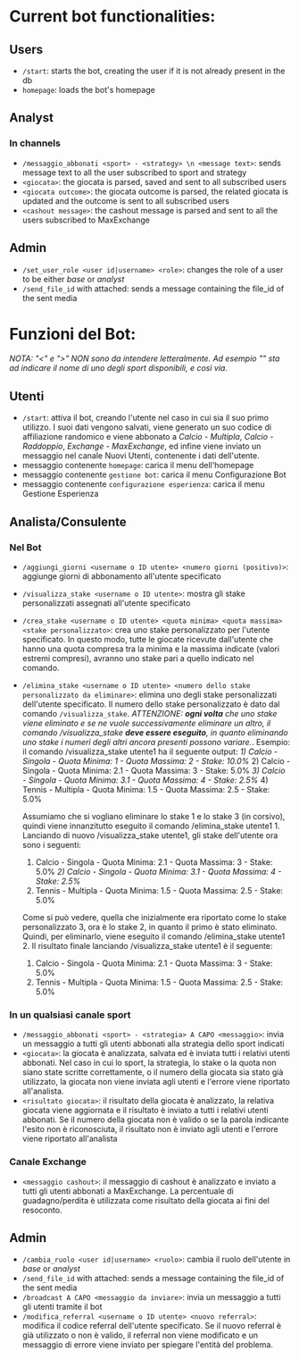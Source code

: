 # Current bot functionalities:

## Users
- `/start`: starts the bot, creating the user if it is not already present in the db
- `homepage`: loads the bot's homepage

## Analyst
### In channels
- `/messaggio_abbonati <sport> - <strategy> \n <message text>`: sends message text to all the user subscribed to sport and strategy 
- `<giocata>`: the giocata is parsed, saved and sent to all subscribed users
- `<giocata outcome>`: the giocata outcome is parsed, the related giocata is updated and the outcome is sent to all subscribed users
- `<cashout message>`: the cashout message is parsed and sent to all the users subscribed to MaxExchange

## Admin
- `/set_user_role <user id|username> <role>`: changes the role of a user to be either _base_ or _analyst_
- `/send_file_id` with <media> attached: sends a message containing the file_id of the sent media


# Funzioni del Bot:
*NOTA: "<" e ">" NON sono da intendere letteralmente. Ad esempio "<sport>" sta ad indicare il nome di uno degli sport disponibili, e così via.*
## Utenti
- `/start`: attiva il bot, creando l'utente nel caso in cui sia il suo primo utilizzo. I suoi dati vengono salvati, viene generato un suo codice
    di affiliazione randomico e viene abbonato a _Calcio - Multipla_, _Calcio - Raddoppio_, _Exchange - MaxExchange_, ed infine viene inviato un messaggio 
    nel canale Nuovi Utenti, contenente i dati dell'utente.
- messaggio contenente `homepage`: carica il menu dell'homepage
- messaggio contenente `gestione bot`: carica il menu Configurazione Bot
- messaggio contenente `configurazione esperienza`: carica il menu Gestione Esperienza

## Analista/Consulente
### Nel Bot
- `/aggiungi_giorni <username o ID utente> <numero giorni (positivo)>`: aggiunge giorni di abbonamento all'utente specificato
- `/visualizza_stake <username o ID utente>`: mostra gli stake personalizzati assegnati all'utente specificato
- `/crea_stake <username o ID utente> <quota minima> <quota massima> <stake personalizzato>`: crea uno stake personalizzato per l'utente specificato. In questo modo, tutte le giocate ricevute dall'utente che hanno una quota compresa tra la minima e la massima indicate (valori estremi compresi), avranno uno stake pari a quello indicato nel comando.
- `/elimina_stake <username o ID utente> <numero dello stake personalizzato da eliminare>`: elimina uno degli stake personalizzati dell'utente specificato. Il numero dello stake personalizzato è dato dal comando `/visualizza_stake`. *ATTENZIONE: __ogni volta__ che uno stake viene eliminato e se ne vuole successivamente eliminare un altro, il comando /visualizza_stake __deve essere eseguito__, in quanto eliminando uno stake i numeri degli altri ancora presenti possono variare.*.
    Esempio: il comando /visualizza_stake utente1 ha il seguente output:
    *1) Calcio - Singola - Quota Minima: 1 - Quota Massima: 2 - Stake: 10.0%*
    2) Calcio - Singola - Quota Minima: 2.1 - Quota Massima: 3 - Stake: 5.0%
    *3) Calcio - Singola - Quota Minima: 3.1 - Quota Massima: 4 - Stake: 2.5%*
    4) Tennis - Multipla - Quota Minima: 1.5 - Quota Massima: 2.5 - Stake: 5.0%

    Assumiamo che si vogliano eliminare lo stake 1 e lo stake 3 (in corsivo), quindi viene innanzitutto eseguito il comando /elimina_stake utente1 1.
    Lanciando di nuovo /visualizza_stake utente1, gli stake dell'utente ora sono i seguenti:
    1) Calcio - Singola - Quota Minima: 2.1 - Quota Massima: 3 - Stake: 5.0%
    *2) Calcio - Singola - Quota Minima: 3.1 - Quota Massima: 4 - Stake: 2.5%*
    3) Tennis - Multipla - Quota Minima: 1.5 - Quota Massima: 2.5 - Stake: 5.0%

    Come si può vedere, quella che inizialmente era riportato come lo stake personalizzato 3, ora è lo stake 2, in quanto il primo è stato eliminato.
    Quindi, per eliminarlo, viene eseguito il comando /elimina_stake utente1 2. Il risultato finale lanciando /visualizza_stake utente1 è il seguente:
    1) Calcio - Singola - Quota Minima: 2.1 - Quota Massima: 3 - Stake: 5.0%
    2) Tennis - Multipla - Quota Minima: 1.5 - Quota Massima: 2.5 - Stake: 5.0%



### In un qualsiasi canale sport
- `/messaggio_abbonati <sport> - <strategia> A CAPO <messaggio>`: invia un messaggio a tutti gli utenti abbonati alla strategia dello sport indicati
- `<giocata>`: la giocata è analizzata, salvata ed è inviata tutti i relativi utenti abbonati. Nel caso in cui lo sport, la strategia, lo stake o la quota 
    non siano state scritte correttamente, o il numero della giocata sia stato già utilizzato, la giocata non viene inviata agli utenti e l'errore viene riportato all'analista. 
- `<risultato giocata>`: il risultato della giocata è analizzato, la relativa giocata viene aggiornata e il risultato è inviato a tutti i relativi utenti abbonati.
    Se il numero della giocata non è valido o se la parola indicante l'esito non è riconosciuta, il risultato non è inviato agli utenti e l'errore viene riportato all'analista

### Canale Exchange
- `<messaggio cashout>`: il messaggio di cashout è analizzato e inviato a tutti gli utenti abbonati a MaxExchange. La percentuale di guadagno/perdita è utilizzata come risultato della giocata ai fini del resoconto.


## Admin
- `/cambia_ruolo <user id|username> <ruolo>`: cambia il ruolo dell'utente in _base_ or _analyst_
- `/send_file_id` with <media> attached: sends a message containing the file_id of the sent media
- `/broadcast A CAPO <messaggio da inviare>`: invia un messaggio a tutti gli utenti tramite il bot
- `/modifica_referral <username o ID utente> <nuovo referral>`: modifica il codice referral dell'utente specificato. Se il nuovo referral è già utilizzato o non è valido, il referral non viene modificato e un messaggio di errore viene inviato per spiegare l'entità del problema.
